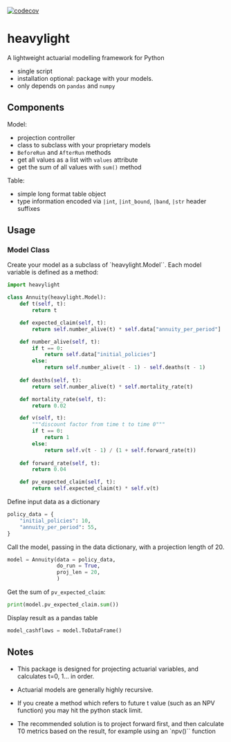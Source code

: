 [![codecov](https://codecov.io/gh/lewisfogden/heavylight/graph/badge.svg?token=P81UIDV4FZ)](https://codecov.io/gh/lewisfogden/heavylight)

# heavylight

A lightweight actuarial modelling framework for Python

- single script
- installation optional: package with your models.
- only depends on `pandas` and `numpy`

## Components

Model:

- projection controller
- class to subclass with your proprietary models
- `BeforeRun` and `AfterRun` methods
- get all values as a list with `values` attribute
- get the sum of all values with `sum()` method


Table:

- simple long format table object
- type information encoded via `|int`, `|int_bound`, `|band`, `|str` header suffixes


## Usage

### Model Class

Create your model as a subclass of `heavylight.Model``.  Each model variable is defined as a method:

```python
import heavylight

class Annuity(heavylight.Model):
    def t(self, t):
        return t

    def expected_claim(self, t):
        return self.number_alive(t) * self.data["annuity_per_period"]

    def number_alive(self, t):
        if t == 0:
            return self.data["initial_policies"]
        else:
            return self.number_alive(t - 1) - self.deaths(t - 1)
    
    def deaths(self, t):
        return self.number_alive(t) * self.mortality_rate(t)

    def mortality_rate(self, t):
        return 0.02

    def v(self, t):
        """discount factor from time t to time 0"""
        if t == 0:
            return 1
        else:
            return self.v(t - 1) / (1 + self.forward_rate(t))
    
    def forward_rate(self, t):
        return 0.04

    def pv_expected_claim(self, t):
        return self.expected_claim(t) * self.v(t)
```

Define input data as a dictionary

```python
policy_data = {
    "initial_policies": 10,
    "annuity_per_period": 55,
}
```

Call the model, passing in the data dictionary, with a projection length of 20.

```python
model = Annuity(data = policy_data,
                do_run = True,
                proj_len = 20,
                )
```

Get the sum of `pv_expected_claim`:

```python
print(model.pv_expected_claim.sum())
```



Display result as a pandas table

```python
model_cashflows = model.ToDataFrame()
```

## Notes

 - This package is designed for projecting actuarial variables, and calculates t=0, 1... in order.

 - Actuarial models are generally highly recursive.

 - If you create a method which refers to future t value (such as an NPV function) you may hit the python stack limit.

 - The recommended solution is to project forward first, and then calculate T0 metrics based on the result, for example using an `npv()`` function
 

